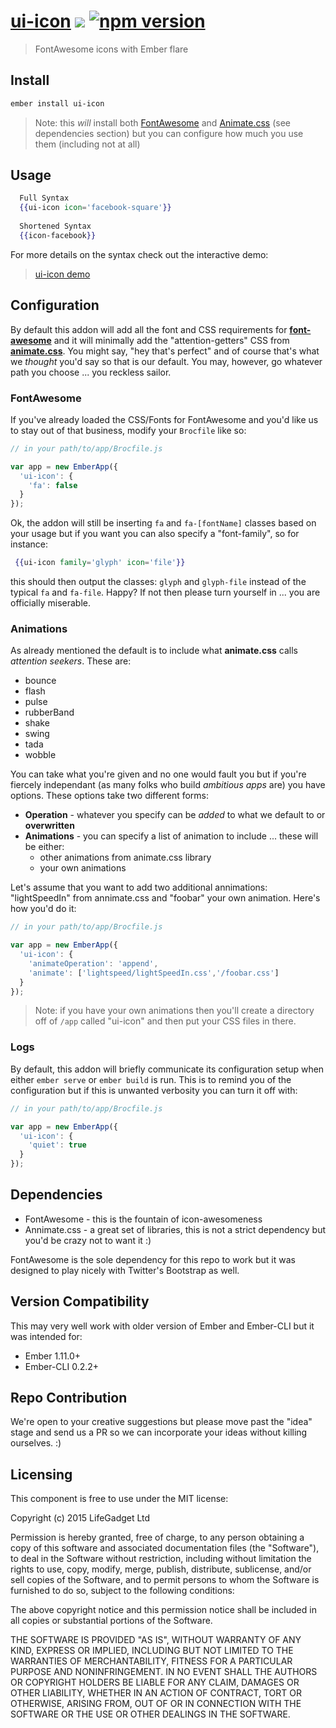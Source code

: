 # [ui-icon](https://github.com/lifegadget/ui-icon) ![ ](https://travis-ci.org/lifegadget/ui-icon.svg) [![npm version](https://badge.fury.io/js/ui-icon.svg)](http://badge.fury.io/js/ui-icon)
> FontAwesome icons with Ember flare

## Install ##

````bash
ember install ui-icon
````

> Note: this *will* install both [FontAwesome](http://fortawesome.github.io/Font-Awesome/) and [Animate.css](http://daneden.github.io/animate.css/) (see dependencies section) but you can configure how much you use them (including not at all)

## Usage ##


````hbs
  Full Syntax
  {{ui-icon icon='facebook-square'}}
  
  Shortened Syntax
  {{icon-facebook}}
````

For more details on the syntax check out the interactive demo:

> [ui-icon demo](http://development.ui-icon.divshot.io)




## Configuration ##

By default this addon will add all the font and CSS requirements for [**font-awesome**](http://fortawesome.github.io/Font-Awesome/) and it will minimally add the "attention-getters" CSS from [**animate.css**](http://daneden.github.io/animate.css/). You might say, "hey that's perfect" and of course that's what we *thought* you'd say so that is our default. You may, however, go whatever path you choose ... you reckless sailor.


### FontAwesome ###

If you've already loaded the CSS/Fonts for FontAwesome and you'd like us to stay out of that business, modify your `Brocfile` like so:

```javascript
// in your path/to/app/Brocfile.js

var app = new EmberApp({
  'ui-icon': {
    'fa': false
  }
});
```

Ok, the addon will still be inserting `fa` and `fa-[fontName]` classes based on your usage but if you want you can also specify a "font-family", so for instance:

````handlebars
 {{ui-icon family='glyph' icon='file'}}
````

this should then output the classes: `glyph` and `glyph-file` instead of the typical `fa` and `fa-file`. Happy? If not then please turn yourself in ... you are officially miserable.

### Animations ###

As already mentioned the default is to include what **animate.css** calls *attention seekers*. These are:

- bounce
- flash
- pulse
- rubberBand
- shake
- swing
- tada
- wobble

You can take what you're given and no one would fault you but if you're fiercely independant (as many folks who build *ambitious apps* are) you have options. These options take two different forms:

- **Operation** - whatever you specify can be *added* to what we default to or **overwritten**
- **Animations** - you can specify a list of animation to include ... these will be either:
    - other animations from animate.css library
    - your own animations

Let's assume that you want to add two additional annimations: "lightSpeedIn" from annimate.css and "foobar" your own animation. Here's how you'd do it:

```javascript
// in your path/to/app/Brocfile.js

var app = new EmberApp({
  'ui-icon': {
    'animateOperation': 'append',
    'animate': ['lightspeed/lightSpeedIn.css','/foobar.css']
  }
});
```

> Note: if you have your own animations then you'll create a directory off of `/app` called "ui-icon" and then put your CSS files in there. 
> 

### Logs ###
By default, this addon will briefly communicate its configuration setup when either `ember serve` or `ember build` is run. This is to remind you of 
the configuration but if this is unwanted verbosity you can turn it off with:

```javascript
// in your path/to/app/Brocfile.js

var app = new EmberApp({
  'ui-icon': {
    'quiet': true
  }
});
````

## Dependencies ##

- FontAwesome - this is the fountain of icon-awesomeness
- Annimate.css - a great set of libraries, this is not a strict dependency but you'd be crazy not to want it :) 

FontAwesome is the sole dependency for this repo to work but it was designed to play nicely with Twitter's Bootstrap as well.

## Version Compatibility

This may very well work with older version of Ember and Ember-CLI but it was intended for:

- Ember 1.11.0+
- Ember-CLI 0.2.2+

## Repo Contribution

We're open to your creative suggestions but please move past the "idea" stage 
and send us a PR so we can incorporate your ideas without killing ourselves. :)

## Licensing

This component is free to use under the MIT license:

Copyright (c) 2015 LifeGadget Ltd

Permission is hereby granted, free of charge, to any person obtaining a copy of
this software and associated documentation files (the "Software"), to deal in
the Software without restriction, including without limitation the rights to
use, copy, modify, merge, publish, distribute, sublicense, and/or sell copies
of the Software, and to permit persons to whom the Software is furnished to do
so, subject to the following conditions:

The above copyright notice and this permission notice shall be included in all
copies or substantial portions of the Software.

THE SOFTWARE IS PROVIDED "AS IS", WITHOUT WARRANTY OF ANY KIND, EXPRESS OR
IMPLIED, INCLUDING BUT NOT LIMITED TO THE WARRANTIES OF MERCHANTABILITY,
FITNESS FOR A PARTICULAR PURPOSE AND NONINFRINGEMENT. IN NO EVENT SHALL THE
AUTHORS OR COPYRIGHT HOLDERS BE LIABLE FOR ANY CLAIM, DAMAGES OR OTHER
LIABILITY, WHETHER IN AN ACTION OF CONTRACT, TORT OR OTHERWISE, ARISING FROM,
OUT OF OR IN CONNECTION WITH THE SOFTWARE OR THE USE OR OTHER DEALINGS IN THE
SOFTWARE.

